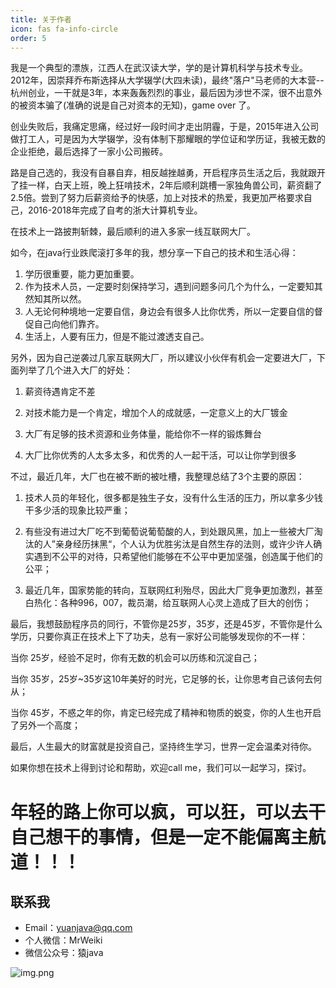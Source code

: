 ```yaml
---
title: 关于作者
icon: fas fa-info-circle
order: 5
---
```


我是一个典型的漂族，江西人在武汉读大学，学的是计算机科学与技术专业。2012年，因崇拜乔布斯选择从大学辍学(大四未读)，最终"落户"马老师的大本营--杭州创业，一干就是3年，本来轰轰烈烈的事业，最后因为涉世不深，很不出意外的被资本骗了(准确的说是自己对资本的无知)，game over 了。

创业失败后，我痛定思痛，经过好一段时间才走出阴霾，于是，2015年进入公司做打工人，可是因为大学辍学，没有体制下那耀眼的学位证和学历证，我被无数的企业拒绝，最后选择了一家小公司搬砖。

路是自己选的，我没有自暴自弃，相反越挫越勇，开启程序员生活之后，我就跟开了挂一样，白天上班，晚上狂啃技术，2年后顺利跳槽一家独角兽公司，薪资翻了2.5倍。尝到了努力后薪资给予的快感，加上对技术的热爱，我更加严格要求自己，2016-2018年完成了自考的浙大计算机专业。

在技术上一路披荆斩棘，最后顺利的进入多家一线互联网大厂。

如今，在java行业跌爬滚打多年的我，想分享一下自己的技术和生活心得：

1. 学历很重要，能力更加重要。
2. 作为技术人员，一定要时刻保持学习，遇到问题多问几个为什么，一定要知其然知其所以然。
3. 人无论何种境地一定要自信，身边会有很多人比你优秀，所以一定要自信的督促自己向他们靠齐。
4. 生活上，人要有压力，但是不能过渡透支自己。


另外，因为自己逆袭过几家互联网大厂，所以建议小伙伴有机会一定要进大厂，下面列举了几个进入大厂的好处：

1. 薪资待遇肯定不差

2. 对技术能力是一个肯定，增加个人的成就感，一定意义上的大厂镀金

3. 大厂有足够的技术资源和业务体量，能给你不一样的锻炼舞台

4. 大厂比你优秀的人太多太多，和优秀的人一起干活，可以让你学到很多


不过，最近几年，大厂也在被不断的被吐槽，我整理总结了3个主要的原因：

1. 技术人员的年轻化，很多都是独生子女，没有什么生活的压力，所以拿多少钱干多少活的现象比较严重；

2. 有些没有进过大厂吃不到葡萄说葡萄酸的人，到处跟风黑，加上一些被大厂淘汰的人”亲身经历抹黑“，个人认为优胜劣汰是自然生存的法则，或许少许人确实遇到不公平的对待，只希望他们能够在不公平中更加坚强，创造属于他们的公平；

3. 最近几年，国家势能的转向，互联网红利殆尽，因此大厂竞争更加激烈，甚至白热化：各种996，007，裁员潮，给互联网人心灵上造成了巨大的创伤；


最后，我想鼓励程序员的同行，不管你是25岁，35岁，还是45岁，不管你是什么学历，只要你真正在技术上下了功夫，总有一家好公司能够发现你的不一样：

当你 25岁，经验不足时，你有无数的机会可以历练和沉淀自己；

当你 35岁，25岁~35岁这10年美好的时光，它足够的长，让你思考自己该何去何从；

当你 45岁，不惑之年的你，肯定已经完成了精神和物质的蜕变，你的人生也开启了另外一个高度；

最后，人生最大的财富就是投资自己，坚持终生学习，世界一定会温柔对待你。

如果你想在技术上得到讨论和帮助，欢迎call me，我们可以一起学习，探讨。


# 年轻的路上你可以疯，可以狂，可以去干自己想干的事情，但是一定不能偏离主航道！！！

## 联系我
- Email：yuanjava@qq.com
- 个人微信：MrWeiki
- 微信公众号：猿java

![img.png](https://www.yuanjava.cn/assets/img/pub.jpg)
